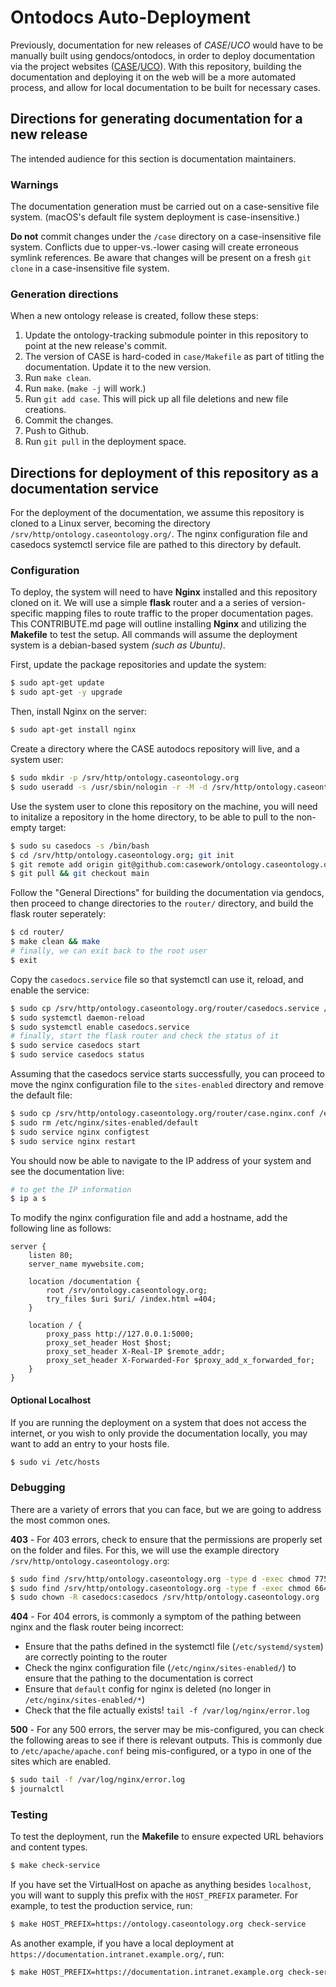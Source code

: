 # Ontodocs Auto-Deployment

Previously, documentation for new releases of *CASE*/*UCO* would have to be manually built using gendocs/ontodocs, in order to deploy documentation via the project websites ([CASE](https://caseontology.org/)/[UCO](https://unifiedcyberontology.org)). With this repository, building the documentation and deploying it on the web will be a more automated process, and allow for local documentation to be built for necessary cases.


## Directions for generating documentation for a new release

The intended audience for this section is documentation maintainers.


### Warnings

The documentation generation must be carried out on a case-sensitive file system. (macOS's default file system deployment is case-insensitive.)

**Do not** commit changes under the `/case` directory on a case-insensitive file system.  Conflicts due to upper-vs.-lower casing will create erroneous symlink references.  Be aware that changes will be present on a fresh `git clone` in a case-insensitive file system.


### Generation directions

When a new ontology release is created, follow these steps:

1. Update the ontology-tracking submodule pointer in this repository to point at the new release's commit.
2. The version of CASE is hard-coded in `case/Makefile` as part of titling the documentation.  Update it to the new version.
3. Run `make clean`.
4. Run `make`.  (`make -j` will work.)
5. Run `git add case`.  This will pick up all file deletions and new file creations.
6. Commit the changes.
7. Push to Github.
8. Run `git pull` in the deployment space.


## Directions for deployment of this repository as a documentation service

For the deployment of the documentation, we assume this repository is cloned to a Linux server, becoming the directory `/srv/http/ontology.caseontology.org/`. The nginx configuration file and casedocs systemctl service file are pathed to this directory by default.

### Configuration
To deploy, the system will need to have **Nginx** installed and this repository cloned on it. We will use a simple **flask** router and a a series of version-specific mapping files to route traffic to the proper documentation pages. This CONTRIBUTE.md page will outline installing **Nginx** and utilizing the **Makefile** to test the setup. All commands will assume the deployment system is a debian-based system *(such as Ubuntu)*.


First, update the package repositories and update the system:

```bash
$ sudo apt-get update
$ sudo apt-get -y upgrade
```


Then, install Nginx on the server:

```bash
$ sudo apt-get install nginx
```


Create a directory where the CASE autodocs repository will live, and a system user:

```bash
$ sudo mkdir -p /srv/http/ontology.caseontology.org
$ sudo useradd -s /usr/sbin/nologin -r -M -d /srv/http/ontology.caseontology.org casedocs
```


Use the system user to clone this repository on the machine, you will need to initalize a repository in the home directory, to be able to pull to the non-empty target:
```bash
$ sudo su casedocs -s /bin/bash
$ cd /srv/http/ontology.caseontology.org; git init
$ git remote add origin git@github.com:casework/ontology.caseontology.org.git
$ git pull && git checkout main
```


Follow the "General Directions" for building the documentation via gendocs, then proceed to change directories to the `router/` directory, and build the flask router seperately:
```bash
$ cd router/
$ make clean && make
# finally, we can exit back to the root user
$ exit
```


Copy the `casedocs.service` file so that systemctl can use it, reload, and enable the service:

```bash
$ sudo cp /srv/http/ontology.caseontology.org/router/casedocs.service /etc/systemd/system/
$ sudo systemctl daemon-reload
$ sudo systemctl enable casedocs.service
# finally, start the flask router and check the status of it
$ sudo service casedocs start
$ sudo service casedocs status
```


Assuming that the casedocs service starts successfully, you can proceed to move the nginx configuration file to the `sites-enabled` directory and remove the default file:
```bash
$ sudo cp /srv/http/ontology.caseontology.org/router/case.nginx.conf /etc/nginx/sites-enabled/
$ sudo rm /etc/nginx/sites-enabled/default
$ sudo service nginx configtest
$ sudo service nginx restart
```


You should now be able to navigate to the IP address of your system and see the documentation live:
```bash
# to get the IP information
$ ip a s
```

To modify the nginx configuration file and add a hostname, add the following line as follows:
```shell
server {
    listen 80;
    server_name mywebsite.com;

    location /documentation {
        root /srv/ontology.caseontology.org;
        try_files $uri $uri/ /index.html =404;
    }

    location / {
        proxy_pass http://127.0.0.1:5000;
        proxy_set_header Host $host;
        proxy_set_header X-Real-IP $remote_addr;
        proxy_set_header X-Forwarded-For $proxy_add_x_forwarded_for;
    }
}
```



#### Optional Localhost

If you are running the deployment on a system that does not access the internet, or you wish to only provide the documentation locally, you may want to add an entry to your hosts file.

```bash
$ sudo vi /etc/hosts
```



### Debugging

There are a variety of errors that you can face, but we are going to address the most common ones.

**403** - For 403 errors, check to ensure that the permissions are properly set on the folder and files. For this, we will use the example directory `/srv/http/ontology.caseontology.org`:

```bash
$ sudo find /srv/http/ontology.caseontology.org -type d -exec chmod 775 {} \;
$ sudo find /srv/http/ontology.caseontology.org -type f -exec chmod 664 {} \;
$ sudo chown -R casedocs:casedocs /srv/http/ontology.caseontology.org
```

**404** - For 404 errors, is commonly a symptom of the pathing between nginx and the flask router being incorrect:
- Ensure that the paths defined in the systemctl file (`/etc/systemd/system`) are correctly pointing to the router
- Check the nginx configuration file (`/etc/nginx/sites-enabled/`) to ensure that the pathing to the documentation is correct
- Ensure that `default` config for nginx is deleted (no longer in `/etc/nginx/sites-enabled/*`)
- Check that the file actually exists! `tail -f /var/log/nginx/error.log`

**500** - For any 500 errors, the server may be mis-configured, you can check the following areas to see if there is relevant outputs. This is commonly due to `/etc/apache/apache.conf` being mis-configured, or a typo in one of the sites which are enabled.

```bash
$ sudo tail -f /var/log/nginx/error.log
$ journalctl
```


### Testing

To test the deployment, run the **Makefile** to ensure expected URL behaviors and content types.

```bash
$ make check-service
```

If you have set the VirtualHost on apache as anything besides `localhost`, you will want to supply this prefix with the `HOST_PREFIX` parameter.  For example, to test the production service, run:

```bash
$ make HOST_PREFIX=https://ontology.caseontology.org check-service
```

As another example, if you have a local deployment at `https://documentation.intranet.example.org/`, run:

```bash
$ make HOST_PREFIX=https://documentation.intranet.example.org check-service
```
